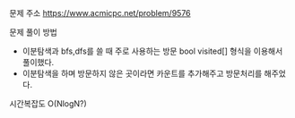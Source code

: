 문제 주소
https://www.acmicpc.net/problem/9576

문제 풀이 방법
+ 이분탐색과 bfs,dfs를 쓸 때 주로 사용하는 방문 bool visited[] 형식을 이용해서 풀이했다.
+ 이분탐색을 하며 방문하지 않은 곳이라면 카운트를 추가해주고 방문처리를 해주었다.

시간복잡도
O(NlogN?)